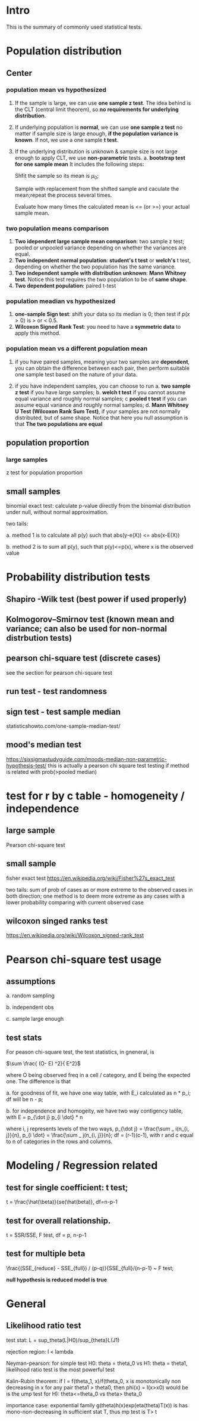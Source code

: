 # Intro
This is the summary of commonly used statistical tests.

# Population distribution
## Center

### population mean vs hypothesized
1. If the sample is large, we can use **one sample z test**. The idea
behind is the CLT (central limit theorem), so **no requirements for underlying distribution**.
2. If underlying population is **normal**, we can use **one sample z test** no matter if sample size is large enough, **if the population variance is known**. If not, we use a one sample **t test**.
3. If the underlying distribution is unknown & sample size is not large enough to apply CLT, we use **non-parametric** tests.
a. **bootstrap test for one sample mean**
It includes the following steps:

      Shfit the sample so its mean is $\mu_0$;
      
      Sample with replacement from the shifted sample and caculate the mean;repeat the process several times.
      
      Evaluate how many times the calculated mean is <= (or >=) your actual sample mean.
### two population means comparison
1. **Two idependent large sample mean comparison**: two sample z test; pooled or unpooled variance depending on whether the variances are equal.
2. **Two independent normal population**: **student's t test** or **welch's** t test, depending on whether the two population has the same variance.
3. **Two independent sample with distribution unknown**: **Mann Whitney test**. Notice this test requires the two population to be of **same shape**. 
4. **Two dependent population**: paired t-test
### population meadian vs hypothesized 
1. **one-sample Sign test**: shift your data so its median is $0$; then test if $p(x > 0)$ is > or < 0.5.
2. **Wilcoxon Signed Rank Test**: you need to have a **symmetric data** to apply this method. 
      
### population mean vs a different population mean
1. if you have paired samples, meaning your two samples are **dependent**, you can obtain the 
difference between each pair, then perform suitable one sample test based on the nature of your data.

2. if you have independent samples, you can choose to run a. **two sample z test** if you have large samples; b. **welch t test** if you cannot assume equal variance and roughly normal samples; c **pooled t test** if you can assume equal variance and roughly normal samples; d. **Mann Whitney U Test (Wilcoxon Rank Sum Test)**, if your samples are not normally distributed, but of same shape. Notice that here you null assumption is that **The two populations are equal**


## population proportion

### large samples 
z test for population proportion

## small samples
binomial exact test: calculate p-value directly from the binomial distribution under null, without
normal approximation.

two tails: 

a. method 1 is to calculate all p(y) such that abs(y-e(X)) <= abs(x-E(X))

b. method 2 is to sum all p(y), such that p(y)<=p(x), where x is the observed value

# Probability distribution tests

## Shapiro -Wilk test (best power if used properly)

## Kolmogorov–Smirnov test (known mean and variance; can also be used for non-normal distrbution tests)

## pearson chi-square test (discrete cases)
see the section for pearson chi-square test

## run test - test randomness

## sign test - test sample median
statisticshowto.com/one-sample-median-test/

## mood's median test
https://sixsigmastudyguide.com/moods-median-non-parametric-hypothesis-test/
this is actually a pearson chi square test testing if method is related with prob(>pooled median)


# test for r by c table - homogeneity / independence

## large sample
Pearson chi-square test

## small sample
fisher exact test
https://en.wikipedia.org/wiki/Fisher%27s_exact_test

two tails: sum of prob of cases as or more extreme to the observed cases in both 
direction; one method is to deem more extreme as any cases with a lower probability
comparing with current observed case


## wilcoxon singed ranks test

https://en.wikipedia.org/wiki/Wilcoxon_signed-rank_test




# Pearson chi-square test usage

## assumptions

a. random sampling

b. independent obs

c. sample large enough 

## test stats
For peason chi-square test, the test statistics, in gneneral, is 

$\sum \frac{ (O- E) ^2}{ E^2}$

where O being observed freq in a cell / category, and E being the expected one. The difference is that

a. for goodness of fit, we have one way table, with E_i calculated as n * p_i; df will be n - p;

b. for independence and homogeity, we have two way contigency table, with E = p_{\dot j} p_{i \dot} * n

where i, j represents levels of the two ways, p_{\dot j} = \frac{\sum _ i(n_{i, j}}{n},
p_{i \dot} = \frac{\sum _ j(n_{i, j}}{n}; df = (r-1)(c-1), with r and c equal to n of categories
in the rows and columns.




# Modeling / Regression related

## test for single coefficient: t test; 
t = \frac{\hat(\beta)}{se(\hat(beta)}, df=n-p-1

## test for overall relationship.

t = SSR/SSE, F test, df = p, n-p-1

## test for multiple beta 

\frac{(SSE_{reduce} - SSE_{full}) / (p-q)}{SSE_{full}/(n-p-1} ~ F test;

**null hypothesis is reduced model is true**


# General
## Likelihood ratio test

test stat: L = sup_theta(L|H0)/sup_{theta}L(J1) 

rejection region: l < lambda

Neyman-pearson: for simple test H0: theta = theta_0 vs H1: theta = theta1, likelihood ratio test is the most powerful test


Kalin-Rubin theorem: if l = f(theta_1, x)/f(theta_0, x is monotonically non decreasing in x for any pair theta1 > theta0, then phi(x) = I(x>x0) would be is the ump test for H): theta<=theta_0 vs theta> theta_0

importance case:  exponential family g(theta)h(x)exp(eta(theta)T(x)) is has mono-non-decreasing in sufficient stat T, thus mp test is T> t


